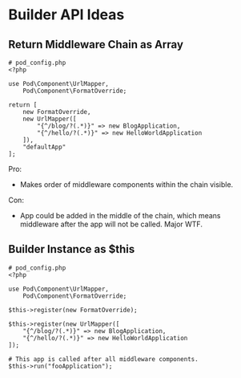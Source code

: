 
# Builder API Ideas

## Return Middleware Chain as Array

    # pod_config.php
    <?php

    use Pod\Component\UrlMapper,
        Pod\Component\FormatOverride;

    return [
        new FormatOverride,
        new UrlMapper([
            "{^/blog/?(.*)}" => new BlogApplication,
            "{^/hello/?(.*)}" => new HelloWorldApplication
        ]),
        "defaultApp"
    ];

Pro:

 * Makes order of middleware components within the chain visible.

Con:

 * App could be added in the middle of the chain, which means
   middleware after the app will not be called. Major WTF.

## Builder Instance as $this

    # pod_config.php
    <?php

    use Pod\Component\UrlMapper,
        Pod\Component\FormatOverride;

    $this->register(new FormatOverride);

    $this->register(new UrlMapper([
        "{^/blog/?(.*)}" => new BlogApplication,
        "{^/hello/?(.*)}" => new HelloWorldApplication
    ]);

    # This app is called after all middleware components.
    $this->run("fooApplication");
